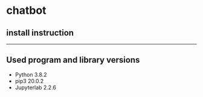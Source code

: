 # chatbot 
## install instruction
------
## Used program and library versions
- Python 3.8.2
- pip3 20.0.2
- Jupyterlab 2.2.6


